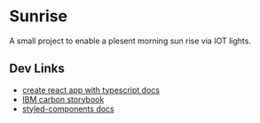 # Sunrise

A small project to enable a plesent morning sun rise via IOT lights.

## Dev Links

- [create react app with typescript docs](https://create-react-app.dev/docs/adding-typescript)
- [IBM carbon storybook](https://react.carbondesignsystem.com/?path=/story/radiobutton--default)
- [styled-components docs](https://styled-components.com/docs/)

